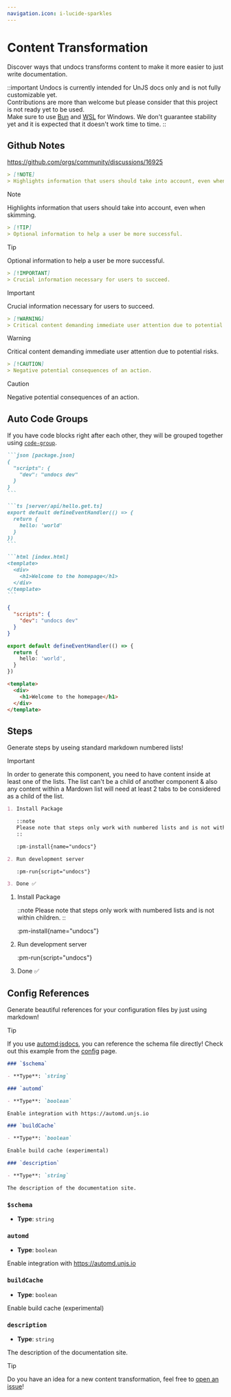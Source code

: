 ```yaml
---
navigation.icon: i-lucide-sparkles
---
```


# Content Transformation

Discover ways that undocs transforms content to make it more easier to just write documentation.

<!-- automd:file src="../.partials/warn.md" -->

::important
Undocs is currently intended for UnJS docs only and is not fully customizable yet. <br>
Contributions are more than welcome but please consider that this project is not ready yet to be used. <br>
Make sure to use [Bun](https://bun.sh/) and [WSL](https://learn.microsoft.com/en-us/windows/wsl/install) for Windows.
We don't guarantee stability yet and it is expected that it doesn't work time to time.
::

<!-- /automd -->

## Github Notes

https://github.com/orgs/community/discussions/16925

```md
> [!NOTE]
> Highlights information that users should take into account, even when skimming.
```

> [!NOTE]
> Highlights information that users should take into account, even when skimming.

```md
> [!TIP]
> Optional information to help a user be more successful.
```

> [!TIP]
> Optional information to help a user be more successful.

```md
> [!IMPORTANT]
> Crucial information necessary for users to succeed.
```

> [!IMPORTANT]
> Crucial information necessary for users to succeed.

```md
> [!WARNING]
> Critical content demanding immediate user attention due to potential risks.
```

> [!WARNING]
> Critical content demanding immediate user attention due to potential risks.

```md
> [!CAUTION]
> Negative potential consequences of an action.
```

> [!CAUTION]
> Negative potential consequences of an action.

## Auto Code Groups

If you have code blocks right after each other, they will be grouped together using [`code-group`](https://ui.nuxt.com/pro/prose/code-group).

````md
```json [package.json]
{
  "scripts": {
    "dev": "undocs dev"
  }
}
```

```ts [server/api/hello.get.ts]
export default defineEventHandler(() => {
  return {
    hello: 'world'
  }
})
```

```html [index.html]
<template>
  <div>
    <h1>Welcome to the homepage</h1>
  </div>
</template>
```
````

```json [package.json]
{
  "scripts": {
    "dev": "undocs dev"
  }
}
```

```ts [server/api/hello.get.ts]
export default defineEventHandler(() => {
  return {
    hello: 'world',
  }
})
```

```html [index.html]
<template>
  <div>
    <h1>Welcome to the homepage</h1>
  </div>
</template>
```

## Steps

Generate steps by useing standard markdown numbered lists!

> [!IMPORTANT]
> In order to generate this component, you need to have content inside at least one of the lists. The list can't be a child of another component & also any content within a Mardown list will need at least 2 tabs to be considered as a child of the list.

```md
1. Install Package

   ::note
   Please note that steps only work with numbered lists and is not within children.
   ::

   :pm-install{name="undocs"}

2. Run development server

   :pm-run{script="undocs"}

3. Done ✅
```

1. Install Package

   ::note
   Please note that steps only work with numbered lists and is not within children.
   ::

   :pm-install{name="undocs"}

2. Run development server

   :pm-run{script="undocs"}

3. Done ✅

## Config References

Generate beautiful references for your configuration files by just using markdown!

> [!TIP]
> If you use [automd:jsdocs](https://automd.unjs.io/generators/jsdocs), you can reference the schema file directly! Check out this example from the [config](/config) page.

```md
### `$schema`

- **Type**: `string`

### `automd`

- **Type**: `boolean`

Enable integration with https://automd.unjs.io

### `buildCache`

- **Type**: `boolean`

Enable build cache (experimental)

### `description`

- **Type**: `string`

The description of the documentation site.
```

### `$schema`

- **Type**: `string`

### `automd`

- **Type**: `boolean`

Enable integration with https://automd.unjs.io

### `buildCache`

- **Type**: `boolean`

Enable build cache (experimental)

### `description`

- **Type**: `string`

The description of the documentation site.

> [!TIP]
> Do you have an idea for a new content transformation, feel free to [open an issue](https://github.com/unjs/undocs/issues/new?assignees=&labels=pending+triage&projects=&template=feature-request.yml)!
